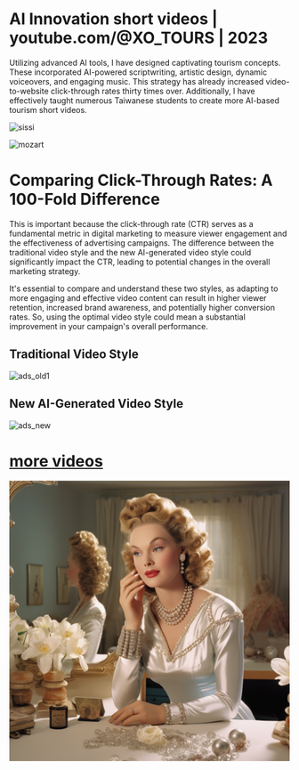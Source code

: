# AI Innovation short videos | youtube.com/@XO_TOURS | 2023

Utilizing advanced AI tools, I have designed captivating tourism concepts. These incorporated AI-powered scriptwriting, artistic design, dynamic voiceovers, and engaging music. This strategy has already increased video-to-website click-through rates thirty times over. Additionally, I have effectively taught numerous Taiwanese students to create more AI-based tourism short videos.

![sissi](https://github.com/harryji168/ai_short_videos/assets/21187699/e76a58ec-5e94-4d48-9173-5f3529c78e1a)

![mozart](https://github.com/harryji168/ai_short_videos/assets/21187699/f7769eaf-aefd-4183-a7eb-6b15d6ed270d)




# Comparing Click-Through Rates: A 100-Fold Difference

This is important because the click-through rate (CTR) serves as a fundamental metric in digital marketing to measure viewer engagement and the effectiveness of advertising campaigns. The difference between the traditional video style and the new AI-generated video style could significantly impact the CTR, leading to potential changes in the overall marketing strategy.

It's essential to compare and understand these two styles, as adapting to more engaging and effective video content can result in higher viewer retention, increased brand awareness, and potentially higher conversion rates. So, using the optimal video style could mean a substantial improvement in your campaign's overall performance.


## Traditional Video Style
![ads_old1](https://github.com/harryji168/ai_short_videos/assets/21187699/06dce9aa-9091-4ddb-b105-51f874369146)


## New AI-Generated Video Style
![ads_new](https://github.com/harryji168/ai_short_videos/assets/21187699/85c27bc9-f99c-413b-9951-04c92bbaeae7)


# [more videos](https://www.youtube.com/@XO_TOURS/videos)

<a href="https://www.youtube.com/user/XO_TOURS/videos">
    <img src="https://github.com/harryji168/ai_short_videos/blob/main/images/sisi-generate/sissi.png?raw=true">
</a>
